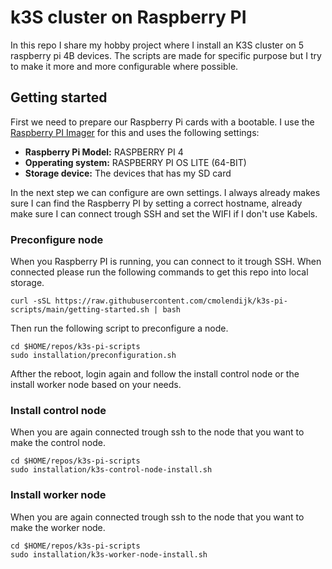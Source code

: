 # k3S cluster on Raspberry PI
In this repo I share my hobby project where I install an K3S cluster on 5 raspberry pi 4B devices. The scripts are made for specific purpose but I try to make it more and more configurable where possible.

## Getting started
First we need to prepare our Raspberry Pi cards with a bootable. I use the [Raspberry PI Imager](https://www.raspberrypi.com/news/raspberry-pi-imager-imaging-utility/) for this and uses the following settings:
 - **Raspberry Pi Model:** RASPBERRY PI 4
 - **Opperating system:** RASPBERRY PI OS LITE (64-BIT)
 - **Storage device:** The devices that has my SD card

In the next step we can configure are own settings. I always already makes sure I can find the Raspberry PI by setting a correct hostname, already make sure I can connect trough SSH and set the WIFI if I don't use Kabels.

### Preconfigure node
When you Raspberry PI is running, you can connect to it trough SSH. When connected please run the following commands to get this repo into local storage.

```
curl -sSL https://raw.githubusercontent.com/cmolendijk/k3s-pi-scripts/main/getting-started.sh | bash
```

Then run the following script to preconfigure a node.

```
cd $HOME/repos/k3s-pi-scripts
sudo installation/preconfiguration.sh
```

Afther the reboot, login again and follow the install control node or the install worker node based on your needs.

### Install control node
When you are again connected trough ssh to the node that you want to make the control node.

```
cd $HOME/repos/k3s-pi-scripts
sudo installation/k3s-control-node-install.sh
```

### Install worker node
When you are again connected trough ssh to the node that you want to make the worker node.

```
cd $HOME/repos/k3s-pi-scripts
sudo installation/k3s-worker-node-install.sh
```
